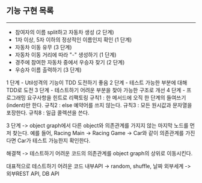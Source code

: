 ## 기능 구현 목록

---
- 참여자의 이름 split하고 자동차 생성 (2 단계)
- 1자 이상, 5자 이하의 정상적인 이름인지 확인 (1 단계)
- 자동차 이동 유무 (3 단계)
- 자동차 이동 거리에 따라 "-" 생성하기 (1 단계)
- 경주에 참여한 자동차 중에서 우승자 찾기 (2 단계)
- 우승자 이름 출력하기 (3 단계)

1 단계 - Util성격의 기능이 TDD 도전하기 좋음
2 단계 - 테스트 가능한 부분에 대해 TDD로 도전
3 단계 - 테스트하기 어려운 부분을 찾아 가능한 구조로 개선
4 단계 - 프로그래밍 요구사항을 힌트로 리팩토링
        규칙1 : 한 메서드에 오직 한 단계의 들여쓰기(indent)만 한다.
        규칙2 : else 예약어를 쓰지 않는다.
        규칙3 : 모든 원시값과 문자열을 포장한다.
        규칙8 : 일급 콜렉션을 쓴다.


3 단계 -> object graph에서 다른 object와 의존관계를 가지지 않는 마지막 노드를 먼저 찾는다.
        예를 들어, Racing Main -> Racing Game -> Car와 같이 의존관계를 가진다면 Car가 테스트 가능한지 확인한다.
        
해결책 -> 테스트하기 어려운 코드의 의존관계를 object graph의 상위로 이동시킨다.

대표적으로 테스트하기 어려운 코드
내부API -> random, shuffle, 날짜
외부세계 -> 외부REST API, DB API
